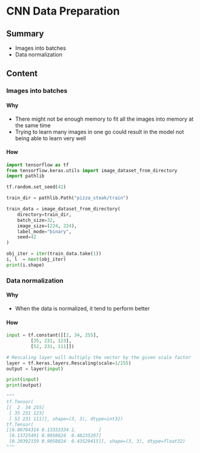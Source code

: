 # CNN Data Preparation

## Summary

- Images into batches
- Data normalization

## Content

### Images into batches

#### Why

- There might not be enough memory to fit all the images into memory at the same time
- Trying to learn many images in one go could result in the model not being able to learn very well

#### How

```python
import tensorflow as tf
from tensorflow.keras.utils import image_dataset_from_directory
import pathlib

tf.random.set_seed(42)

train_dir = pathlib.Path("pizza_steak/train")

train_data = image_dataset_from_directory(
    directory=train_dir,
    batch_size=32,
    image_size=(224, 224),
    label_mode="binary",
    seed=42
)

obj_iter = iter(train_data.take(1))
i, l  = next(obj_iter)
print(i.shape)
```

### Data normalization

#### Why

- When the data is normalized, it tend to perform better

#### How

```python
input = tf.constant([[2, 34, 255],
         [35, 231, 123],
         [52, 231, 111]])

# Rescaling layer will multiply the vector by the given scale factor
layer = tf.keras.layers.Rescaling(scale=1/255)
output = layer(input)

print(input)
print(output)

"""
tf.Tensor(
[[  2  34 255]
 [ 35 231 123]
 [ 52 231 111]], shape=(3, 3), dtype=int32)
tf.Tensor(
[[0.00784314 0.13333334 1.        ]
 [0.13725491 0.9058824  0.48235297]
 [0.20392159 0.9058824  0.43529415]], shape=(3, 3), dtype=float32)
"""
```
